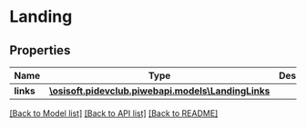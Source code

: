 # Landing

## Properties
Name | Type | Description | Notes
------------ | ------------- | ------------- | -------------
**links** | [**\osisoft.pidevclub.piwebapi.models\LandingLinks**](LandingLinks.md) |  | [optional] 

[[Back to Model list]](../README.md#documentation-for-models) [[Back to API list]](../README.md#documentation-for-api-endpoints) [[Back to README]](../README.md)


